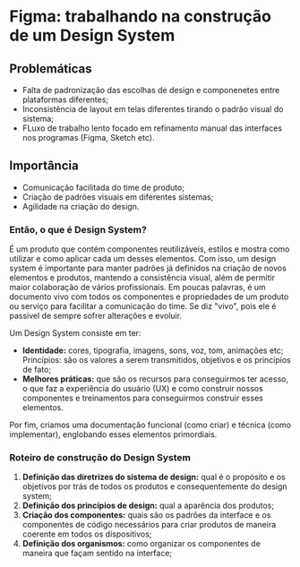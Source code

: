 # Figma: trabalhando na construção de um Design System

## Problemáticas

- Falta de padronização das escolhas de design e componenetes entre plataformas diferentes;
- Inconsistência de layout em telas diferentes tirando o padrão visual do sistema;
- FLuxo de trabalho lento focado em refinamento manual das interfaces nos programas (Figma, Sketch etc).

## Importância

- Comunicação facilitada do time de produto;
- Criação de padrões visuais em diferentes sistemas;
- Agilidade na criação do design.

### Então, o que é Design System?

É um produto que contém componentes reutilizáveis, estilos e mostra como utilizar e como aplicar cada um desses elementos. Com isso, um design system é importante para manter padrões já definidos na criação de novos elementos e produtos, mantendo a consistência visual, além de permitir maior colaboração de vários profissionais.
Em poucas palavras, é um documento vivo com todos os componentes e propriedades de um produto ou serviço para facilitar a comunicação do time. Se diz "vivo", pois ele é passivel de sempre sofrer alterações e evoluir.

Um Design System consiste em ter:

- **Identidade:** cores, tipografia, imagens, sons, voz, tom, animações etc;
Princípios: são os valores a serem transmitidos, objetivos e os princípios de fato;
- **Melhores práticas:** que são os recursos para conseguirmos ter acesso, o que faz a experiência do usuário (UX) e como construir nossos componentes e treinamentos para conseguirmos construir esses elementos.

Por fim, criamos uma documentação funcional (como criar) e técnica (como implementar), englobando esses elementos primordiais.

### Roteiro de construção do Design System

1. **Definição das diretrizes do sistema de design:** qual é o propósito e os objetivos por trás de todos os produtos e consequentemente do design system;
2. **Definição dos princípios de design:** qual a aparência dos produtos;
3. **Criação dos componentes:** quais são os padrões da interface e os componentes de código necessários para criar produtos de maneira coerente em todos os dispositivos;
4. **Definição dos organismos:** como organizar os componentes de maneira que façam sentido na interface;